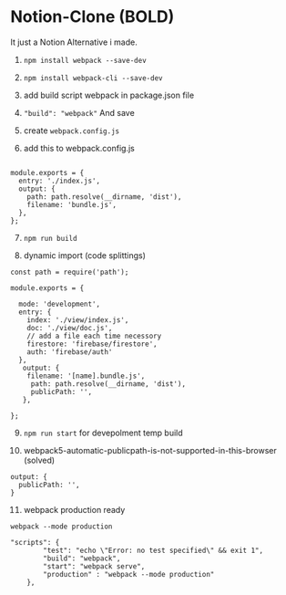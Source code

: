 # Notion-Clone (BOLD)

It just a Notion Alternative i made.

1. `npm install webpack --save-dev`

2. `npm install webpack-cli --save-dev`

3. add build script webpack in package.json file

4. `"build": "webpack"` And save

5. create `webpack.config.js`

6. add this to webpack.config.js

```const path = require('path');

module.exports = {
  entry: './index.js',
  output: {
    path: path.resolve(__dirname, 'dist'),
    filename: 'bundle.js',
  },
};
```

7. `npm run build`

8. dynamic import (code splittings)

```
const path = require('path');

module.exports = {

  mode: 'development',
  entry: {
    index: './view/index.js',
    doc: './view/doc.js',
    // add a file each time necessory
    firestore: 'firebase/firestore',
    auth: 'firebase/auth'
  },
   output: {
    filename: '[name].bundle.js',
     path: path.resolve(__dirname, 'dist'),
     publicPath: '',
   },

};
```

9. `npm run start` for devepolment temp build


10. webpack5-automatic-publicpath-is-not-supported-in-this-browser (solved)

```
output: {
  publicPath: '',
}
```

11. webpack production ready

`webpack --mode production`

```
"scripts": {
		"test": "echo \"Error: no test specified\" && exit 1",
		"build": "webpack",
		"start": "webpack serve",
		"production" : "webpack --mode production"
	},
```